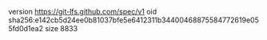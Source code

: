 version https://git-lfs.github.com/spec/v1
oid sha256:e142cb5d24ee0b81037bfe5e6412311b34400468875584772619e055fd0d1ea2
size 8833
